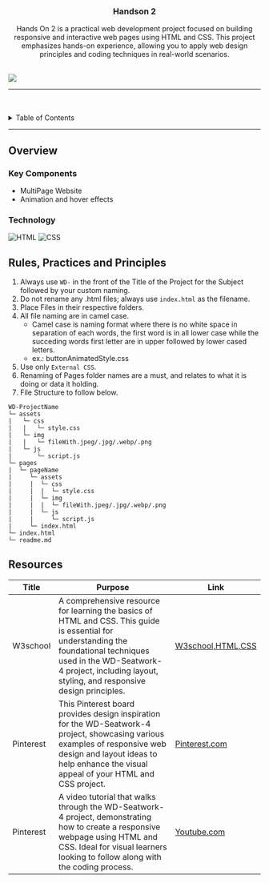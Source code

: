 <a name="readme-top">

<br/>

<br />
<div align="center">
  <a href="https://github.com/Gerica061905/WD-Hands-on-2-">
  <!-- TODO: If you want to add logo or banner you can add it here -->
    
  </a>
<!-- TODO: Change Title to the name of the title of your Project -->
  <h3 align="center">Handson 2</h3>
</div>
<!-- TODO: Make a short description -->
<div align="center">
 Hands On 2 is a practical web development project focused on building responsive and interactive web pages using HTML and CSS. This project emphasizes hands-on experience, allowing you to apply web design principles and coding techniques in real-world scenarios.
</div>

<br />

<!-- TODO: Change the zyx-0314 into your github username  -->
<!-- TODO: Change the WD-Template-Project into the same name of your folder -->
![](https://visit-counter.vercel.app/counter.png?page=Gerica061905/WD-Hands-on-2-)

---

<br />
<br />

<!-- TODO: If you want to add more layers for your readme -->
<details>
  <summary>Table of Contents</summary>
  <ol>
    <li>
      <a href="#overview">Overview</a>
      <ol>
        <li>
          <a href="#key-components">Key Components</a>
        </li>
        <li>
          <a href="#technology">Technology</a>
        </li>
      </ol>
    </li>
    <li>
      <a href="#rule,-practices-and-principles">Rules, Practices and Principles</a>
    </li>
    <li>
      <a href="#resources">Resources</a>
    </li>
  </ol>
</details>

---

## Overview

<!-- TODO: To be changed -->
<!-- The following are just sample -->

<!-- Guiding Question:
- What is the project
- Whats the purpose
- What are key components
- What technology used and how it is used -->

### Key Components
<!-- TODO: List of Key Components -->
<!-- The following are just sample -->
- MultiPage Website
- Animation and hover effects

### Technology
<!-- TODO: List of Technology Used -->
![HTML](https://img.shields.io/badge/HTML-E34F26?style=for-the-badge&logo=html5&logoColor=white)
![CSS](https://img.shields.io/badge/CSS-1572B6?style=for-the-badge&logo=css3&logoColor=white)
<!-- ![JavaScript](https://img.shields.io/badge/JavaScript-F7DF1E?style=for-the-badge&logo=javascript&logoColor=white) -->

## Rules, Practices and Principles
1. Always use `WD-` in the front of the Title of the Project for the Subject followed by your custom naming.
2. Do not rename any .html files; always use `index.html` as the filename.
3. Place Files in their respective folders.
4. All file naming are in camel case.
   - Camel case is naming format where there is no white space in separation of each words, the first word is in all lower case while the succeding words first letter are in upper followed by lower cased letters.
   - ex.: buttonAnimatedStyle.css
5. Use only `External CSS`.
6. Renaming of Pages folder names are a must, and relates to what it is doing or data it holding.
7. File Structure to follow below.

```
WD-ProjectName
└─ assets
|   └─ css
|   |   └─ style.css
|   └─ img
|   |   └─ fileWith.jpeg/.jpg/.webp/.png
|   └─ js
|       └─ script.js
└─ pages
|  └─ pageName
|     └─ assets
|     |  └─ css
|     |  |  └─ style.css
|     |  └─ img
|     |  |  └─ fileWith.jpeg/.jpg/.webp/.png
|     |  └─ js
|     |     └─ script.js
|     └─ index.html
└─ index.html
└─ readme.md
```

## Resources

<!-- TODO: Add References -->
| Title | Purpose | Link |
|-|-|-|
| W3school | A comprehensive resource for learning the basics of HTML and CSS. This guide is essential for understanding the foundational techniques used in the WD-Seatwork-4 project, including layout, styling, and responsive design principles.| [W3school,HTML,CSS](https://www.w3school.com/) |
| Pinterest | This Pinterest board provides design inspiration for the WD-Seatwork-4 project, showcasing various examples of responsive web design and layout ideas to help enhance the visual appeal of your HTML and CSS project. |  [Pinterest.com](https://www.Pinterest.com/) |
| Pinterest | A video tutorial that walks through the WD-Seatwork-4 project, demonstrating how to create a responsive webpage using HTML and CSS. Ideal for visual learners looking to follow along with the coding process. | [Youtube.com](https://www.youtube.com/) |